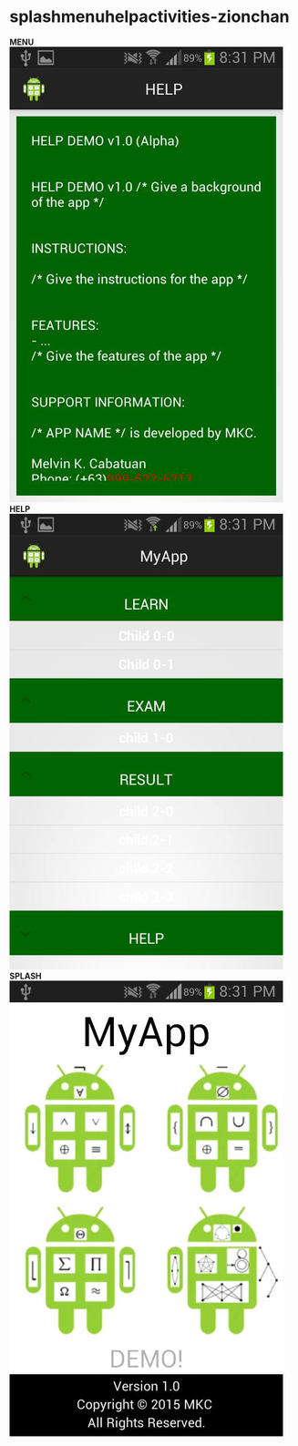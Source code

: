 # splashmenuhelpactivities-zionchan

**MENU**
![asd](12355274_1104301986248684_224558600_n.jpg)
**HELP**
![as](12231274_1104301976248685_2119303121_n.jpg)
**SPLASH**
![a](12358302_1104301972915352_1432728455_n.jpg)
